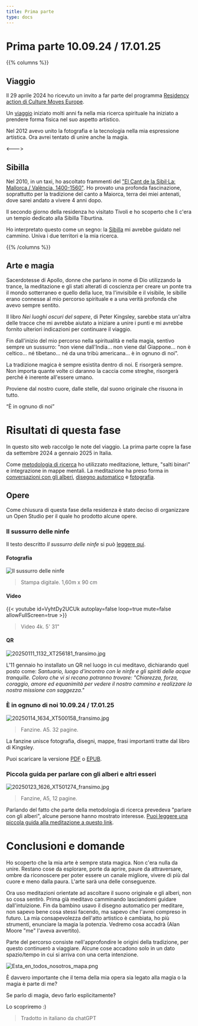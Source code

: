 ```yaml
---
title: Prima parte
type: docs
---
```


# Prima parte 10.09.24 / 17.01.25

{{% columns %}}

## Viaggio

Il 29 aprile 2024 ho ricevuto un invito a far parte del
programma [Residency action di Culture Moves Europe](https://culture.ec.europa.eu/creative-europe/creative-europe-culture-strand/culture-moves-europe).

Un [viaggio](/docs/journey) iniziato molti anni fa nella mia ricerca spirituale ha iniziato a prendere forma fisica nel
suo aspetto artistico.

Nel 2012 avevo unito la fotografia e la tecnologia nella mia espressione artistica. Ora avrei tentato di unire anche la
magia.

<--->

## Sibilla

Nel 2010, in un taxi, ho ascoltato frammenti del
["El Cant de la Sibil·La: Mallorca / València, 1400-1560"](https://open.spotify.com/album/225ndLEKqu767DbpRzKsia?si=2gp0nXf-SCKSPgQCK-rHNw).
Ho provato una profonda fascinazione, soprattutto per la tradizione del canto a Maiorca, terra dei miei antenati, dove
sarei andato a vivere 4 anni dopo.

Il secondo giorno della residenza ho visitato Tivoli e ho scoperto che lì c'era un tempio dedicato alla Sibilla
Tiburtina.

Ho interpretato questo come un segno: la [Sibilla](/docs/sibyl) mi avrebbe guidato nel cammino. Univa i due territori e
la mia ricerca.

{{% /columns %}}

## Arte e magia

Sacerdotesse di Apollo, donne che parlano in nome di Dio utilizzando la trance, la meditazione e gli stati alterati di
coscienza per creare un ponte tra il mondo sotterraneo e quello della luce, tra l'invisibile e il visibile, le sibille
erano connesse al mio percorso spirituale e a una verità profonda che avevo sempre sentito.

Il libro _Nei luoghi oscuri del sapere_, di Peter Kingsley, sarebbe stata un'altra delle tracce che mi avrebbe aiutato a
iniziare a unire i punti e mi avrebbe fornito ulteriori indicazioni per continuare il viaggio.

Fin dall'inizio del mio percorso nella spiritualità e nella magia, sentivo sempre un sussurro: "non viene dall'India...
non viene dal Giappone... non è celtico... né tibetano... né da una tribù americana... è in ognuno di noi".

La tradizione magica è sempre esistita dentro di noi. E risorgerà sempre. Non importa quante volte ci daranno la caccia
come streghe, risorgerà perché è inerente all'essere umano.

Proviene dal nostro cuore, dalle stelle, dal suono originale che risuona in tutto.

“È in ognuno di noi”

# Risultati di questa fase

In questo sito web raccolgo le note del viaggio. La prima parte copre la fase da settembre 2024 a gennaio 2025 in
Italia.

Come [metodologia di ricerca](/docs/methodology) ho utilizzato meditazione, letture, "salti binari" e integrazione in
mappe mentali.
La meditazione ha preso forma
in [conversazioni con gli alberi](/docs/talking_with_the_trees), [disegno automatico](/docs/drawing)
e [fotografia](/docs/photography).

## Opere

Come chiusura di questa fase della residenza è stato deciso di organizzare un Open Studio per il quale ho prodotto
alcune opere.

### Il sussurro delle ninfe 

Il testo descritto _Il sussurro delle ninfe_ si può [leggere qui](/docs/sanctuary). 

#### Fotografia

![Il sussurro delle ninfe](/images/X1V45282-Enhanced-SR.jpg)


> Stampa digitale. 1,60m x 90 cm


#### Video

{{< youtube id=VyhtDy2UCUk autoplay=false loop=true mute=false allowFullScreen=true >}}

> Video 4k. 5' 31"

#### QR

![20250111_1132_XT256181_fransimo.jpg](/images/20250111_1132_XT256181_fransimo.jpg)

L'11 gennaio ho installato un QR nel luogo in cui meditavo, dichiarando quel posto come: _Santuario, luogo d'incontro con le ninfe e gli spiriti delle acque tranquille.
Coloro che vi si recano potranno trovare: "Chiarezza, forza, coraggio, amore ed equanimità per vedere il nostro cammino e realizzare la nostra missione con saggezza."_

### È in ognuno di noi 10.09.24 / 17.01.25

![20250114_1634_XT500158_fransimo.jpg](/images/20250114_1634_XT500158_fransimo.jpg)

> Fanzine. A5. 32 pagine.

La fanzine unisce fotografia, disegni, mappe, frasi importanti tratte dal libro di Kingsley.

Puoi scaricare la versione [PDF](/fanzine/Esta_en_todos_nosotros_it.pdf) o [EPUB](/fanzine/E_dentro_di_tutti_noi.epub).

### Piccola guida per parlare con gli alberi e altri esseri

![20250123_1626_XT501274_fransimo.jpg](/images/20250123_1626_XT501274_fransimo.jpg)

> Fanzine, A5, 12 pagine.

Parlando del fatto che parte della metodologia di ricerca prevedeva "parlare con gli alberi", alcune persone hanno
mostrato interesse. [Puoi leggere una piccola guida alla meditazione a questo link](/docs/talking_with_the_trees).

# Conclusioni e domande

Ho scoperto che la mia arte è sempre stata magica. Non c'era nulla da unire. Restano cose da esplorare, porte da aprire,
paure da attraversare, ombre da riconoscere per poter essere un canale migliore, vivere di più dal cuore e meno dalla
paura. L'arte sarà una delle conseguenze.

Ora uso meditazioni orientate ad ascoltare il suono originale e gli alberi, non so cosa sentirò. Prima già meditavo
camminando lasciandomi guidare dall'intuizione. Fin da bambino usavo il disegno automatico per meditare, non sapevo bene
cosa stessi facendo, ma sapevo che l'avrei compreso in futuro.
La mia consapevolezza dell'atto artistico è cambiata, ho più strumenti, enunciare la magia la potenzia. Vedremo cosa
accadrà (Alan Moore "me" l'aveva avvertito).

Parte del percorso consiste nell'approfondire le origini della tradizione, per questo continuerò a viaggiare. Alcune
cose accadono solo in un dato spazio/tempo in cui si arriva con una certa intenzione.

![Esta_en_todos_nosotros_mapa.png](/map/Esta_en_todos_nosotros_mapa.png)

È davvero importante che il tema della mia opera sia legato alla magia o la magia è parte di me?

Se parlo di magia, devo farlo esplicitamente?

Lo scopriremo :)

> Tradotto in italiano da chatGPT